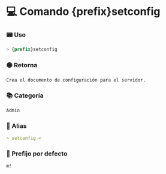# 💻 Comando {prefix}setconfig

### 📟 Uso
```css
> {prefix}setconfig
```

### 🟢 Retorna
```md
Crea el documento de configuración para el servidor.
```

### 📚 Categoría
```md
Admin
```

### 📜 Alias
```md
> setconfig <
```

### 🤖 Prefijo por defecto
```css
m!
```